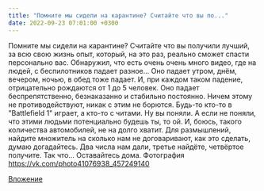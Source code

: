 ```yaml
---
title: "Помните мы сидели на карантине? Считайте что вы по..."
date: 2022-09-23 07:01:00 +0300
---
```


Помните мы сидели на карантине? Считайте что вы получили лучший, за всю свою жизнь опыт, который, на это раз, реально сможет спасти персонально вас.
Обнаружил, что есть очень очень много видео, где на людей, с беспилотников падает разное... Оно падает утром, днём, вечером, ночью, в обед тоже падает. И, при каждом таком падение, отрицательно рождаются от 1 до 5 человек. Оно падает беспрепятственно, безнаказанно и стабильно постоянно. Ничем этому не противодействуют, никак с этим не борются. Будь-то кто-то в "Battlefield 1" играет, а кто-то с читами. Ну вы поняли. А если не поняли, что этими людьми потенциально будешь ты, то ой.
И, боюсь, такого количества автомобилей, не на долго хватит.
Для размышлений, найдите множитель на сколько нам не договаривают, как это сделать, думаю догадайтесь. Два числа нам дали, третье найдёте, четвёртое получите.
Так что... Оставайтесь дома.
Фотография
https://vk.com/photo41076938_457249140

[Вложение](https://vk.com/photo41076938_457249140)
